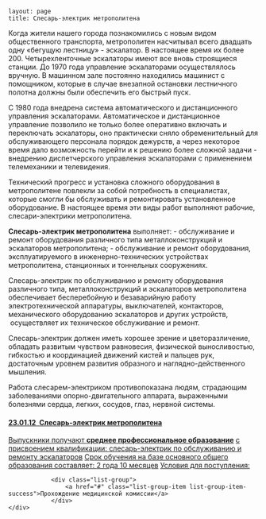 ```
layout: page
title: Слесарь-электрик метрополитена
```

Когда жители нашего города познакомились с новым видом общественного транспорта, метрополитен насчитывал всего двадцать одну «бегущую лестницу» - эскалатор. В настоящее время их более 200. Четырехленточные эскалаторы имеют все вновь строящиеся станции. До 1970 года управление эскалаторами осуществлялось вручную. В машинном зале постоянно находились машинист с помощником, которые в случае внезапной остановки лестничного полотна должны были обеспечить его быстрый пуск.

С 1980 года внедрена система автоматического и дистанционного управления эскалаторами. Автоматическое и дистанционное управление позволило не только более оперативно включать и переключать эскалаторы, оно практически сняло обременительный для обслуживающего персонала порядок дежурств, а через некоторое время дало возможность перейти и к решению более сложной задачи - внедрению диспетчерского управления эскалаторами с применением телемеханики и телевидения.

Технический прогресс и установка сложного оборудования в метрополитене повлекли за собой потребность в специалистах, которые смогли бы обслуживать и ремонтировать установленное оборудование. В настоящее время эти виды работ выполняют рабочие, слесари-электрики метрополитена.

**Слесарь-электрик метрополитена** выполняет: - обслуживание и ремонт оборудования различного типа металлоконструкций и эскалаторов метрополитена; - обслуживание и ремонт оборудования, эксплуатируемого в инженерно-технических устройствах метрополитена, станционных и тоннельных сооружениях.

Слесарь-электрик по обслуживанию и ремонту оборудования различного типа, металлоконструкций и эскалаторов метрополитена обеспечивает бесперебойную и безаварийную работу электротехнической аппаратуры, выключателей, контакторов, механического оборудованию эскалаторов и других устройств,  осуществляет их техническое обслуживание и ремонт.

Слесарь-электрик должен иметь хорошее зрение и цветоразличение, обладать развитым чувством равновесия, физической выносливостью, гибкостью и координацией движений кистей и пальцев рук, достаточным уровнем развития образного и наглядно-действенного мышления.

Работа слесарем-электриком противопоказана людям, страдающим заболеваниями опорно-двигательного аппарата, выраженными болезнями сердца, легких, сосудов, глаз, нервной системы.


<div class="just-padding">
<div class="list-group list-group-root well">
  <a href="#" class="list-group-item">
    <h4 class="list-group-item-heading">
      23.01.12  Слесарь-электрик метрополитена</h4>
    <div class="list-group">
      <a href="#" class="list-group-item">Выпускники получают <strong>среднее профессиональное образование</strong></a>
      <a href="#" class="list-group-item">с присвоением квалификации: <span class="badge info">слесарь-электрик по обслуживанию и ремонту эскалаторов</span></a>
			<a href="#" class="list-group-item list-group-item-info">Срок обучения на базе основного общего образования составляет: <span class="badge">2 года 10 месяцев</span></a>
      <a href="#" class="list-group-item list-group-item-success">Условия для поступления:			</a>

				<div class="list-group">
					<a href="#" class="list-group-item list-group-item-success">Прохождение медицинской комиссии</a>
				</div>
    </div>
  </a>
</div>
</div>
